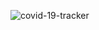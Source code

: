 ![covid-19-tracker](https://www.princeton.edu/sites/default/files/styles/scale_1440/public/images/2020/03/COVID%E2%80%9419.png?itok=CF3_siFR)
